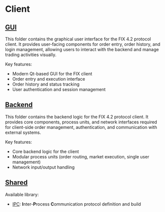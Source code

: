 # Client

## [GUI](./GUI/README.md)

This folder contains the graphical user interface for the FIX 4.2 protocol client.
It provides user-facing components for order entry, order history, and login management, allowing users to interact with the backend and manage trading activities visually.

Key features:

- Modern Qt-based GUI for the FIX client
- Order entry and execution interface
- Order history and status tracking
- User authentication and session management

## [Backend](./back/README.md)

This folder contains the backend logic for the FIX 4.2 protocol client.
It provides core components, process units, and network interfaces required for client-side order management, authentication, and communication with external systems.

Key features:

- Core backend logic for the client
- Modular process units (order routing, market execution, single user management)
- Network input/output handling

## [Shared](./shared/README.md)

Available library:
- [IPC](./shared/IPC/README.md): **I**nter-**P**rocess **C**ommunication protocol definition and build